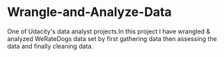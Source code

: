 # Wrangle-and-Analyze-Data

One of Udacity's data analyst projects.In this project I have wrangled & analyzed WeRateDogs data set by first gathering data then assessing the data and finally cleaning data.

